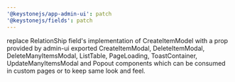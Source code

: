 ```yaml
---
'@keystonejs/app-admin-ui': patch
'@keystonejs/fields': patch
---
```


replace RelationShip field's implementation of CreateItemModel with a prop provided by admin-ui
exported CreateItemModal, DeleteItemModal, DeleteManyItemsModal, ListTable, PageLoading, ToastContainer, UpdateManyItemsModal and Popout components which can be consumed in custom pages or to keep same look and feel.
